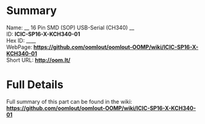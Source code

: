 
Summary
=================
  
Name: __ 16 Pin SMD (SOP) USB-Serial (CH340) __    
ID: __ICIC-SP16-X-KCH340-01__   
Hex ID: ____   
WebPage: __https://github.com/oomlout/oomlout-OOMP/wiki/ICIC-SP16-X-KCH340-01__   
Short URL: __http://oom.lt/__   

Full Details
==========================
Full summary of this part can be found in the wiki:   
__https://github.com/oomlout/oomlout-OOMP/wiki/ICIC-SP16-X-KCH340-01__    

